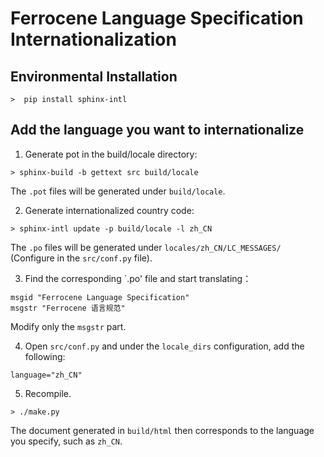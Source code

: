 # Ferrocene Language Specification Internationalization

## Environmental Installation

```shell
>  pip install sphinx-intl
```

## Add the language you want to internationalize

1. Generate pot in the build/locale directory:

```shell
> sphinx-build -b gettext src build/locale
```

The `.pot` files will be generated under `build/locale`.

2. Generate internationalized country code:

```shell
> sphinx-intl update -p build/locale -l zh_CN
```

The `.po` files will be generated under `locales/zh_CN/LC_MESSAGES/` (Configure in the `src/conf.py` file).

3. Find the corresponding `.po' file and start translating：

```shell
msgid "Ferrocene Language Specification"
msgstr "Ferrocene 语言规范"
```

Modify only the `msgstr` part.

4. Open `src/conf.py` and under the `locale_dirs` configuration, add the following:

```shell
language="zh_CN"
```

5. Recompile.

```shell
> ./make.py
```

The document generated in `build/html` then corresponds to the language you specify, such as `zh_CN`.


